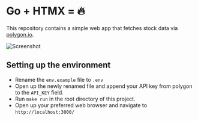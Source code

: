 # Go + HTMX = 🔥

This repository contains a simple web app that fetches stock data via [polygon.io](https://polygon.io).

![Screenshot](github.com/thimc/htmx-go-polygon/blob/main/screenshot.png)

## Setting up the environment
- Rename the `env.example` file to `.env`
- Open up the newly renamed file and append your API key from polygon to the `API_KEY` field.
- Run `make run` in the root directory of this project.
- Open up your preferred web browser and navigate to `http://localhost:3000/`

